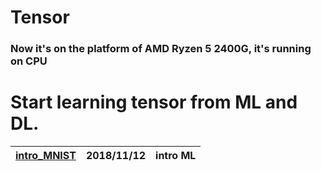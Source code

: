 # Tensor
### Now it's on the platform of AMD Ryzen 5 2400G, it's running on CPU
# Start learning tensor from ML and DL.
|[intro_MNIST](intro_MNIST)|2018/11/12|intro ML|
|---|---|---|